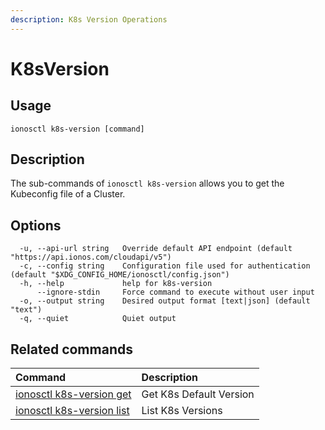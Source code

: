 ```yaml
---
description: K8s Version Operations
---
```


# K8sVersion

## Usage

```text
ionosctl k8s-version [command]
```

## Description

The sub-commands of `ionosctl k8s-version` allows you to get the Kubeconfig file of a Cluster.

## Options

```text
  -u, --api-url string   Override default API endpoint (default "https://api.ionos.com/cloudapi/v5")
  -c, --config string    Configuration file used for authentication (default "$XDG_CONFIG_HOME/ionosctl/config.json")
  -h, --help             help for k8s-version
      --ignore-stdin     Force command to execute without user input
  -o, --output string    Desired output format [text|json] (default "text")
  -q, --quiet            Quiet output
```

## Related commands

| Command | Description |
| :--- | :--- |
| [ionosctl k8s-version get](get.md) | Get K8s Default Version |
| [ionosctl k8s-version list](list.md) | List K8s Versions |

